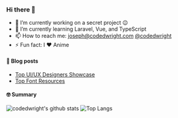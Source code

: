 ### Hi there 👋

- 🔭 I’m currently working on a secret project 😉
- 🌱 I’m currently learning Laravel, Vue, and TypeScript
- 📫 How to reach me: [joseph@codedwright.com](mailto:joseph@codedwright.com) [@codedwright](https://www.instagram.com/codedwright/)
- ⚡ Fun fact: I ❤️ Anime

#### 📕 Blog posts
<!-- BLOG-POST-LIST:START -->
- [Top UI/UX Designers Showcase](
                https://codedwright.github.io/blog/top-ui-ux-showcase/
            )
- [Top Font Resources](
                https://codedwright.github.io/blog/top-font-resources/
            )
<!-- BLOG-POST-LIST:END -->

#### 🤓 Summary

![codedwright's github stats](https://github-readme-stats.vercel.app/api?username=codedwright&hide=stars,prs,contribs,issues,contrib&show_icons=true&count_private=true)
![Top Langs](https://github-readme-stats.vercel.app/api/top-langs/?username=codedwright&&layout=compact&hide=hack)
